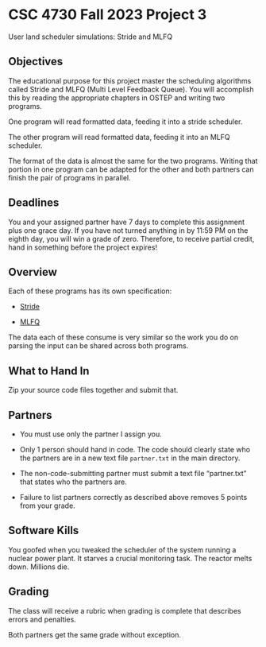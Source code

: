 # CSC 4730 Fall 2023 Project 3

User land scheduler simulations: Stride and MLFQ

## Objectives

The educational purpose for this project master the scheduling
algorithms called Stride and MLFQ (Multi Level Feedback Queue).
You will accomplish this by reading the appropriate chapters in
OSTEP and writing two programs.

One program will read formatted data, feeding it into a stride
scheduler.

The other program will read formatted data, feeding it into an MLFQ
scheduler.

The format of the data is almost the same for the two programs. Writing that
portion in one program can be adapted for the other and both partners can
finish the pair of programs in parallel.

## Deadlines

You and your assigned partner have 7 days to complete this assignment
plus one grace day. If you have not turned anything in by 11:59 PM on
the eighth day, you will win a grade of zero. Therefore, to receive
partial credit, hand in something before the project expires!

## Overview

Each of these programs has its own specification:

* [Stride](./stride.md)

* [MLFQ](./mlfq.md)

The data each of these consume is very similar so the work you do on
parsing the input can be shared across both programs.

## What to Hand In

Zip your source code files together and submit that.

## Partners

* You must use only the partner I assign you.

* Only 1 person should hand in code. The code should clearly state who
  the partners are in a new text file `partner.txt` in the main
  directory.

* The non-code-submitting partner must submit a text file “partner.txt”
  that states who the partners are.

* Failure to list partners correctly as described above removes 5 points
  from your grade.

## Software Kills

You goofed when you tweaked the scheduler of the system running a
nuclear power plant. It starves a crucial monitoring task. The reactor
melts down. Millions die.

## Grading

The class will receive a rubric when grading is complete that describes
errors and penalties.

Both partners get the same grade without exception.

